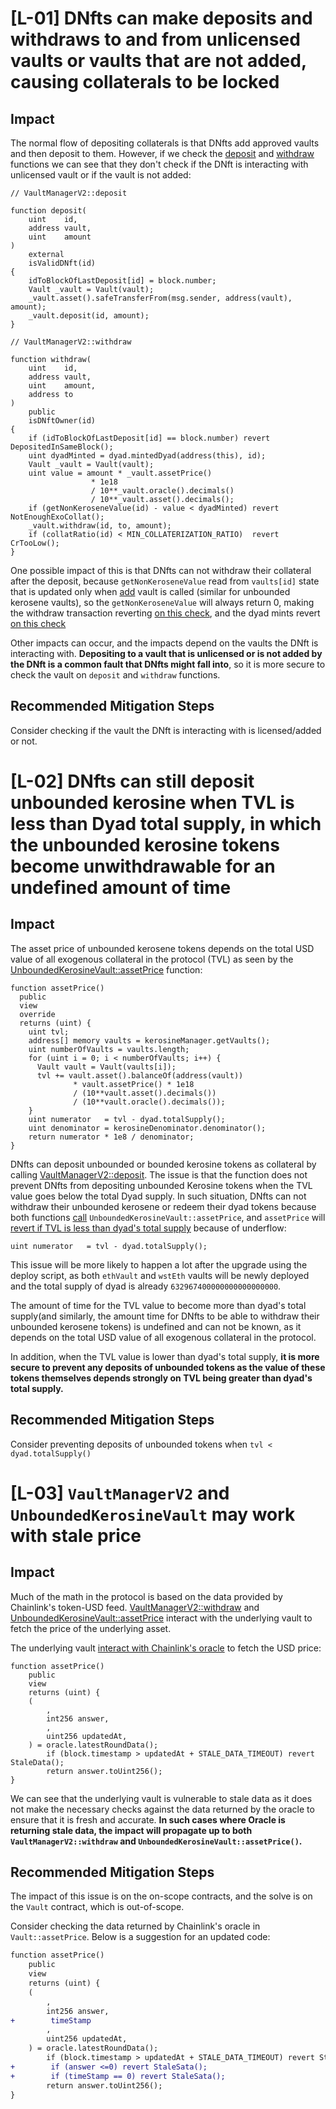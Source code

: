 # [L-01] DNfts can make deposits and withdraws to and from unlicensed vaults or vaults that are not added, causing collaterals to be locked
## Impact
The normal flow of depositing collaterals is that DNfts add approved vaults and then deposit to them. However, if we check the [deposit](https://github.com/code-423n4/2024-04-dyad/blob/cd48c684a58158de444b24854ffd8f07d046c31b/src/core/VaultManagerV2.sol#L119-L131) and [withdraw](https://github.com/code-423n4/2024-04-dyad/blob/cd48c684a58158de444b24854ffd8f07d046c31b/src/core/VaultManagerV2.sol#L134-L153) functions we can see that they don't check if the DNft is interacting with unlicensed vault or if the vault is not added:
```solidity
// VaultManagerV2::deposit

function deposit(
    uint    id,
    address vault,
    uint    amount
) 
    external 
    isValidDNft(id)
{
    idToBlockOfLastDeposit[id] = block.number;
    Vault _vault = Vault(vault);
    _vault.asset().safeTransferFrom(msg.sender, address(vault), amount);
    _vault.deposit(id, amount);
}

// VaultManagerV2::withdraw

function withdraw(
    uint    id,
    address vault,
    uint    amount,
    address to
) 
    public
    isDNftOwner(id)
{
    if (idToBlockOfLastDeposit[id] == block.number) revert DepositedInSameBlock();
    uint dyadMinted = dyad.mintedDyad(address(this), id);
    Vault _vault = Vault(vault);
    uint value = amount * _vault.assetPrice() 
                  * 1e18 
                  / 10**_vault.oracle().decimals() 
                  / 10**_vault.asset().decimals();
    if (getNonKeroseneValue(id) - value < dyadMinted) revert NotEnoughExoCollat();
    _vault.withdraw(id, to, amount);
    if (collatRatio(id) < MIN_COLLATERIZATION_RATIO)  revert CrTooLow(); 
}
```
One possible impact of this is that DNfts can not withdraw their collateral after the deposit, because `getNonKeroseneValue` read from `vaults[id]` state that is updated only when [add](https://github.com/code-423n4/2024-04-dyad/blob/cd48c684a58158de444b24854ffd8f07d046c31b/src/core/VaultManagerV2.sol#L67-L78) vault is called (similar for unbounded kerosene vaults), so the `getNonKeroseneValue` will always return 0, making the withdraw transaction reverting [on this check](https://github.com/code-423n4/2024-04-dyad/blob/cd48c684a58158de444b24854ffd8f07d046c31b/src/core/VaultManagerV2.sol#L150), and the dyad mints revert [on this check](https://github.com/code-423n4/2024-04-dyad/blob/cd48c684a58158de444b24854ffd8f07d046c31b/src/core/VaultManagerV2.sol#L165)

Other impacts can occur, and the impacts depend on the vaults the DNft is interacting with. **Depositing to a vault that is unlicensed or is not added by the DNft is a common fault that DNfts might fall into**, so it is more secure to check the vault on `deposit` and `withdraw` functions.
## Recommended Mitigation Steps
Consider checking if the vault the DNft is interacting with is licensed/added or not.

# [L-02] DNfts can still deposit unbounded kerosine when TVL is less than Dyad total supply, in which the unbounded kerosine tokens become unwithdrawable for an undefined amount of time

## Impact
The asset price of unbounded kerosene tokens depends on the total USD value of all exogenous collateral in the protocol (TVL) as seen by the [UnboundedKerosineVault::assetPrice](https://github.com/code-423n4/2024-04-dyad/blob/4a987e536576139793a1c04690336d06c93fca90/src/core/Vault.kerosine.unbounded.sol#L50-L68) function:
```solidity
function assetPrice() 
  public 
  view 
  override
  returns (uint) {
    uint tvl;
    address[] memory vaults = kerosineManager.getVaults();
    uint numberOfVaults = vaults.length;
    for (uint i = 0; i < numberOfVaults; i++) {
      Vault vault = Vault(vaults[i]);
      tvl += vault.asset().balanceOf(address(vault)) 
              * vault.assetPrice() * 1e18
              / (10**vault.asset().decimals()) 
              / (10**vault.oracle().decimals());
    }
    uint numerator   = tvl - dyad.totalSupply();
    uint denominator = kerosineDenominator.denominator();
    return numerator * 1e8 / denominator;
}
```
DNfts can deposit unbounded or bounded kerosine tokens as collateral by calling [VaultManagerV2::deposit](https://github.com/code-423n4/2024-04-dyad/blob/4a987e536576139793a1c04690336d06c93fca90/src/core/VaultManagerV2.sol#L119-L131). The issue is that the function does not prevent DNfts from depositing unbounded Kerosine tokens when the TVL value goes below the total Dyad supply. In such situation, DNfts can not withdraw their unbounded kerosene or redeem their dyad tokens because both functions [call](https://github.com/code-423n4/2024-04-dyad/blob/4a987e536576139793a1c04690336d06c93fca90/src/core/VaultManagerV2.sol#L146C34-L146C44) `UnboundedKerosineVault::assetPrice`, and `assetPrice` will [revert if TVL is less than dyad's total supply](https://github.com/code-423n4/2024-04-dyad/blob/4a987e536576139793a1c04690336d06c93fca90/src/core/Vault.kerosine.unbounded.sol#L65) because of underflow:
```solidity
uint numerator   = tvl - dyad.totalSupply();
```
This issue will be more likely to happen a lot after the upgrade using the deploy script, as both `ethVault` and `wstEth` vaults will be newly deployed and the total supply of dyad is already `632967400000000000000000`.

The amount of time for the TVL value to become more than dyad's total supply(and similarly, the amount time for DNfts to be able to withdraw their unbounded kerosene tokens) is undefined and can not be known, as it depends on the total USD value of all exogenous collateral in the protocol.

In addition, when the TVL value is lower than dyad's total supply, **it is more secure to prevent any deposits of unbounded tokens as the value of these tokens themselves depends strongly on TVL being greater than dyad's total supply.**

## Recommended Mitigation Steps
Consider preventing deposits of unbounded tokens when `tvl < dyad.totalSupply()`

# [L-03] `VaultManagerV2` and `UnboundedKerosineVault` may work with stale price
## Impact
Much of the math in the protocol is based on the data provided by Chainlink's token-USD feed. [VaultManagerV2::withdraw](https://github.com/code-423n4/2024-04-dyad/blob/cd48c684a58158de444b24854ffd8f07d046c31b/src/core/VaultManagerV2.sol#L146) and [UnboundedKerosineVault::assetPrice](https://github.com/code-423n4/2024-04-dyad/blob/cd48c684a58158de444b24854ffd8f07d046c31b/src/core/Vault.kerosine.unbounded.sol#L60) interact with the underlying vault to fetch the price of the underlying asset.

The underlying vault [interact with Chainlink's oracle](https://github.com/code-423n4/2024-04-dyad/blob/cd48c684a58158de444b24854ffd8f07d046c31b/src/core/Vault.sol#L91-L104) to fetch the USD price:
```solidity
function assetPrice() 
    public 
    view 
    returns (uint) {
    (
        ,
        int256 answer,
        , 
        uint256 updatedAt, 
    ) = oracle.latestRoundData();
        if (block.timestamp > updatedAt + STALE_DATA_TIMEOUT) revert StaleData();
        return answer.toUint256();
}
```
We can see that the underlying vault is vulnerable to stale data as it does not make the necessary checks against the data returned by the oracle to ensure that it is fresh and accurate. **In such cases where Oracle is returning stale data, the impact will propagate up to both `VaultManagerV2::withdraw` and `UnboundedKerosineVault::assetPrice()`.**


## Recommended Mitigation Steps
The impact of this issue is on the on-scope contracts, and the solve is on the `Vault` contract, which is out-of-scope. 

Consider checking the data returned by Chainlink's oracle in `Vault::assetPrice`. Below is a suggestion for an updated code:
```diff
function assetPrice() 
    public 
    view 
    returns (uint) {
    (
        ,
        int256 answer,
+        timeStamp
        , 
        uint256 updatedAt, 
    ) = oracle.latestRoundData();
        if (block.timestamp > updatedAt + STALE_DATA_TIMEOUT) revert StaleData();
+        if (answer <=0) revert StaleSata();
+        if (timeStamp == 0) revert StaleSata();
        return answer.toUint256();
}
```